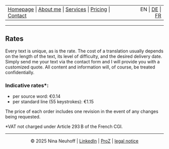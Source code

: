 <!-- Header -->
<table width="100%">
<tr>
<td align="left">
<a href="index.md">Homepage</a> |
<a href="about.md">About me</a> |
<a href="services.md">Services</a> |
<a href="pricing.md">Pricing</a> |
<a href="contact.md">Contact</a>
</td>
<td align="right">
EN | <a href="../de/index.md">DE</a> | <a href="../fr/index.md">FR</a>
</td>
</tr>
</table>
<hr>

## Rates

Every text is unique, as is the rate. The cost of a translation usually depends on the length of the text, its level of difficulty, and the desired delivery date. Simply send me your text via the contact form and I will provide you with a customized quote. All content and information will, of course, be treated confidentially.

### Indicative rates*:
- per source word: €0.14
- per standard line (55 keystrokes): €1.15

The price of each order includes one revision in the event of any changes being requested.

*VAT not charged under Article 293 B of the French CGI.

<!-- Footer -->
<hr>
<p align="center">
&copy; 2025 Nina Neuhoff | <a href="http://www.linkedin.com/in/nina-neuhoff-32b162283">LinkedIn</a> | <a href="https://www.proz.com/translator/4180778">ProZ</a> | <a href="impressum.md">legal notice</a>
</p>
